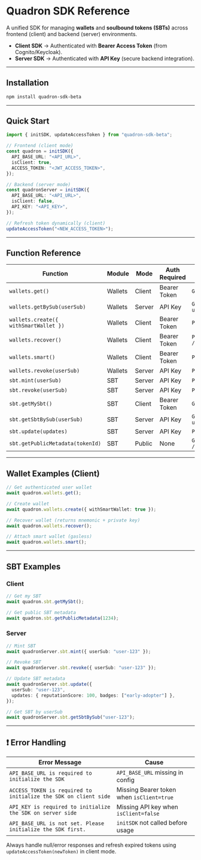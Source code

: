 # Quadron SDK Reference

A unified SDK for managing **wallets** and **soulbound tokens (SBTs)** across frontend (client) and backend (server) environments.

- **Client SDK** → Authenticated with **Bearer Access Token** (from Cognito/Keycloak).
- **Server SDK** → Authenticated with **API Key** (secure backend integration).

---

## Installation

```bash
npm install quadron-sdk-beta
```

---

## Quick Start

```ts
import { initSDK, updateAccessToken } from "quadron-sdk-beta";

// Frontend (client mode)
const quadron = initSDK({
  API_BASE_URL: "<API_URL>",
  isClient: true,
  ACCESS_TOKEN: "<JWT_ACCESS_TOKEN>",
});

// Backend (server mode)
const quadronServer = initSDK({
  API_BASE_URL: "<API_URL>",
  isClient: false,
  API_KEY: "<API_KEY>",
});

// Refresh token dynamically (client)
updateAccessToken("<NEW_ACCESS_TOKEN>");
```

---

## Function Reference

| Function                              | Module  | Mode   | Auth Required | Backend Route               |
| ------------------------------------- | ------- | ------ | ------------- | --------------------------- |
| `wallets.get()`                       | Wallets | Client | Bearer Token  | `GET /wallet/`              |
| `wallets.getBySub(userSub)`           | Wallets | Server | API Key       | `GET /wallet/user?userSub=` |
| `wallets.create({ withSmartWallet })` | Wallets | Client | Bearer Token  | `POST /wallet/create`       |
| `wallets.recover()`                   | Wallets | Client | Bearer Token  | `POST /wallet/recover`      |
| `wallets.smart()`                     | Wallets | Client | Bearer Token  | `POST /wallet/smart`        |
| `wallets.revoke(userSub)`             | Wallets | Server | API Key       | `POST /wallet/revoke`       |
| `sbt.mint(userSub)`                   | SBT     | Server | API Key       | `POST /sbt/mint`            |
| `sbt.revoke(userSub)`                 | SBT     | Server | API Key       | `POST /sbt/revoke`          |
| `sbt.getMySbt()`                      | SBT     | Client | Bearer Token  | `GET /sbt/me`               |
| `sbt.getSbtBySub(userSub)`            | SBT     | Server | API Key       | `GET /sbt/user?userSub=`    |
| `sbt.update(updates)`                 | SBT     | Server | API Key       | `PATCH /sbt/update`         |
| `sbt.getPublicMetadata(tokenId)`      | SBT     | Public | None          | `GET /sbt/token/:tokenId`   |

---

## Wallet Examples (Client)

```ts
// Get authenticated user wallet
await quadron.wallets.get();

// Create wallet
await quadron.wallets.create({ withSmartWallet: true });

// Recover wallet (returns mnemonic + private key)
await quadron.wallets.recover();

// Attach smart wallet (gasless)
await quadron.wallets.smart();
```

---

## SBT Examples

### Client

```ts
// Get my SBT
await quadron.sbt.getMySbt();

// Get public SBT metadata
await quadron.sbt.getPublicMetadata(1234);
```

### Server

```ts
// Mint SBT
await quadronServer.sbt.mint({ userSub: "user-123" });

// Revoke SBT
await quadronServer.sbt.revoke({ userSub: "user-123" });

// Update SBT metadata
await quadronServer.sbt.update({
  userSub: "user-123",
  updates: { reputationScore: 100, badges: ["early-adopter"] },
});

// Get SBT by userSub
await quadronServer.sbt.getSbtBySub("user-123");
```

---

## ❗ Error Handling

| Error Message                                                   | Cause                                     |
| --------------------------------------------------------------- | ----------------------------------------- |
| `API_BASE_URL is required to initialize the SDK`                | `API_BASE_URL` missing in config          |
| `ACCESS_TOKEN is required to initialize the SDK on client side` | Missing Bearer token when `isClient=true` |
| `API_KEY is required to initialize the SDK on server side`      | Missing API key when `isClient=false`     |
| `API_BASE_URL is not set. Please initialize the SDK first.`     | `initSDK` not called before usage         |

Always handle null/error responses and refresh expired tokens using `updateAccessToken(newToken)` in client mode.
